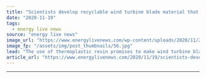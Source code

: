```yaml
---
title: "Scientists develop recyclable wind turbine blade material that ‘could transform wind industry’"
date: "2020-11-19"
tags: 
  - energy live news
source: "energy live news"
image_url: "https://www.energylivenews.com/wp-content/uploads/2020/11/20201117-advanced-manufacturing-wind-turbine-blades-recyclability-61451_720x412.jpg"
image_fp: "/assets/img/post_thumbnails/56.jpg"
lead: "The use of thermoplastic resin promises to make wind turbine blades lighter, lower-cost and more recyclable"
article_url: "https://www.energylivenews.com/2020/11/19/scientists-develop-recyclable-wind-turbine-blade-material-that-could-transform-wind-industry/"
---
```


---
